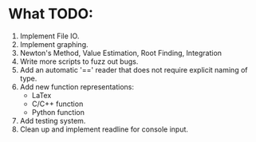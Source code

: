 # What TODO:

1. Implement File IO.
2. Implement graphing.
3. Newton's Method, Value Estimation, Root Finding, Integration
4. Write more scripts to fuzz out bugs.
5. Add an automatic '==' reader that does not require explicit naming of type.
6. Add new function representations:
    - LaTex
    - C/C++ function
    - Python function
7. Add testing system.
8. Clean up and implement readline for console input.

